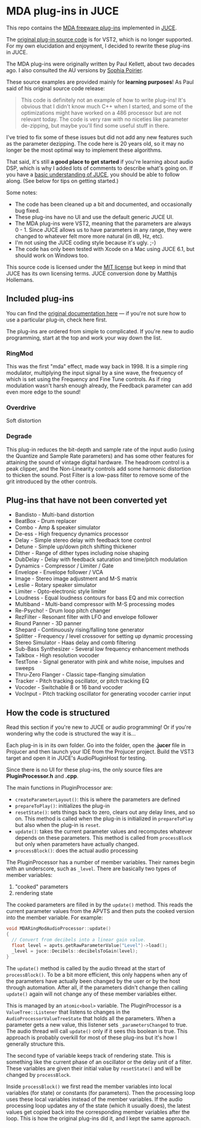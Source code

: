 # MDA plug-ins in JUCE

This repo contains the [MDA freeware plug-ins](http://mda.smartelectronix.com) implemented in [JUCE](https://juce.com). 

The [original plug-in source code](https://sourceforge.net/projects/mda-vst/) is for VST2, which is no longer supported. For my own elucidation and enjoyment, I decided to rewrite these plug-ins in JUCE.

The MDA plug-ins were originally written by Paul Kellett, about two decades ago. I also consulted the AU versions by [Sophia Poirier](http://destroyfx.org).

These source examples are provided mainly for **learning purposes**! As Paul said of his original source code release:

> This code is definitely not an example of how to write plug-ins! It's obvious that I didn't know much C++ when I started, and some of the optimizations might have worked on a 486 processor but are not relevant today.  The code is very raw with no niceties like parameter de-zipping, but maybe you'll find some useful stuff in there.  

I've tried to fix some of these issues but did not add any new features such as the parameter dezipping. The code here is 20 years old, so it may no longer be the most optimal way to implement these algorithms. 

That said, it's still **a good place to get started** if you're learning about audio DSP, which is why I added lots of comments to describe what's going on. If you have a [basic understanding of JUCE](https://www.youtube.com/c/TheAudioProgrammer), you should be able to follow along. (See below for tips on getting started.)

Some notes:

- The code has been cleaned up a bit and documented, and occasionally bug fixed.
- These plug-ins have no UI and use the default generic JUCE UI.
- The MDA plug-ins were VST2, meaning that the parameters are always 0 - 1. Since JUCE allows us to have parameters in any range, they were changed to whatever felt more more natural (in dB, Hz, etc).
- I'm not using the JUCE coding style because it's ugly. ;-)
- The code has only been tested with Xcode on a Mac using JUCE 6.1, but should work on Windows too.

This source code is licensed under the [MIT license](LICENSE.txt) but keep in mind that JUCE has its own licensing terms. JUCE conversion done by Matthijs Hollemans.

## Included plug-ins

You can find the [original documentation here](http://mda.smartelectronix.com/vst/help/mdaplugs.htm) — if you're not sure how to use a particular plug-in, check here first.

The plug-ins are ordered from simple to complicated. If you're new to audio programming, start at the top and work your way down the list.

### RingMod

This was the first "mda" effect, made way back in 1998.  It is a simple ring modulator, multiplying the input signal by a sine wave, the frequency of which is set using the Frequency and Fine Tune controls.  As if ring modulation wasn't harsh enough already, the Feedback parameter can add even more edge to the sound!

### Overdrive

Soft distortion

### Degrade

This plug-in reduces the bit-depth and sample rate of the input audio (using the Quantize and Sample Rate parameters) and has some other features for attaining the sound of vintage digital hardware.  The headroom control is a peak clipper, and the Non-Linearity controls add some harmonic distortion to thicken the sound.  Post Filter is a low-pass filter to remove some of the grit introduced by the other controls.

## Plug-ins that have not been converted yet

- Bandisto - Multi-band distortion
- BeatBox - Drum replacer 
- Combo - Amp & speaker simulator
- De-ess - High frequency dynamics processor
- Delay - Simple stereo delay with feedback tone control
- Detune - Simple up/down pitch shifting thickener
- Dither - Range of dither types including noise shaping 
- DubDelay - Delay with feedback saturation and time/pitch modulation
- Dynamics - Compressor / Limiter / Gate
- Envelope - Envelope follower / VCA
- Image - Stereo image adjustment and M-S matrix
- Leslie - Rotary speaker simulator
- Limiter - Opto-electronic style limiter
- Loudness - Equal loudness contours for bass EQ and mix correction 
- Multiband - Multi-band compressor with M-S processing modes 
- Re-Psycho! - Drum loop pitch changer
- RezFilter - Resonant filter with LFO and envelope follower
- Round Panner - 3D panner
- Shepard - Continuously rising/falling tone generator
- Splitter - Frequency / level crossover for setting up dynamic processing
- Stereo Simulator - Haas delay and comb filtering
- Sub-Bass Synthesizer - Several low frequency enhancement methods
- Talkbox - High resolution vocoder
- TestTone - Signal generator with pink and white noise, impulses and sweeps
- Thru-Zero Flanger - Classic tape-flanging simulation
- Tracker - Pitch tracking oscillator, or pitch tracking EQ
- Vocoder - Switchable 8 or 16 band vocoder
- VocInput - Pitch tracking oscillator for generating vocoder carrier input

## How the code is structured

Read this section if you're new to JUCE or audio programming! Or if you're wondering why the code is structured the way it is...

Each plug-in is in its own folder. Go into the folder, open the **.jucer** file in Projucer and then launch your IDE from the Projucer project. Build the VST3 target and open it in JUCE's AudioPluginHost for testing.

Since there is no UI for these plug-ins, the only source files are **PluginProcessor.h** and **.cpp**.

The main functions in PluginProcessor are:

- `createParameterLayout()`: this is where the parameters are defined
- `prepareToPlay()`: initializes the plug-in
- `resetState()`: sets things back to zero, clears out any delay lines, and so on. This method is called when the plug-in is initialized in `prepareToPlay` but also when the plug-in is `reset`.
- `update()`: takes the current parameter values and recomputes whatever depends on these parameters. This method is called from `processBlock` but only when parameters have actually changed. 
- `processBlock()`: does the actual audio processing

The PluginProcessor has a number of member variables. Their names begin with an underscore, such as `_level`. There are basically two types of member variables: 

1. "cooked" parameters 
2. rendering state

The cooked parameters are filled in by the `update()` method. This reads the current parameter values from the APVTS and then puts the cooked version into the member variable. For example:

```c++
void MDARingModAudioProcessor::update()
{
  // Convert from decibels into a linear gain value.
  float level = apvts.getRawParameterValue("Level")->load();
  _level = juce::Decibels::decibelsToGain(level);
}
```

The `update()` method is called by the audio thread at the start of `processBlock()`. To be a bit more efficient, this only happens when any of the parameters have actually been changed by the user or by the host through automation. After all, if the parameters didn't change then calling `update()` again will not change any of these member variables either. 

This is managed by an `atomic<bool>` variable. The PluginProcessor is a `ValueTree::Listener` that listens to changes in the `AudioProcessorValueTreeState` that holds all the parameters. When a parameter gets a new value, this listener sets `_parametersChanged` to true. The audio thread will call `update()` only if it sees this boolean is true. This approach is probably overkill for most of these plug-ins but it's how I generally structure this.

The second type of variable keeps track of rendering state. This is something like the current phase of an oscillator or the delay unit of a filter. These variables are given their initial value by `resetState()` and will be changed by `processBlock`.

Inside `processBlock()` we first read the member variables into local variables (for state) or constants (for parameters). Then the processing loop uses these local variables instead of the member variables. If the audio processing loop updates any of the state (which it usually does), the latest values get copied back into the corresponding member variables after the loop. This is how the original plug-ins did it, and I kept the same approach.
